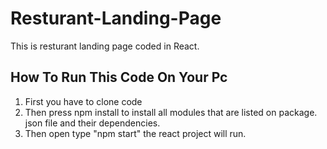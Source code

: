 <h1>Resturant-Landing-Page</h1>
 This is resturant landing page coded in React. 

<h2>How To Run This Code On Your Pc</h2>
<ol>
  <li>First you have to clone code </li>
  <li>Then press npm install to install all modules that are listed on package. json file and their dependencies.</li>
  <li>Then open type "npm start" the react project will run.</li>
</ol>
